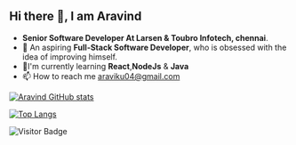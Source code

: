 <!-- ### Hi there 👋 -->

<!--
**aravind4799/aravind4799** is a ✨ _special_ ✨ repository because its `README.md` (this file) appears on your GitHub profile.--->

## Hi there 👋, I am Aravind
 
- **Senior Software Developer At Larsen & Toubro Infotech, chennai**.
- 🔭 An aspiring **Full-Stack Software Developer**, who is obsessed with the idea of improving himself.
- 🌱I'm currently learning **React**,**NodeJs** & **Java**
- 📫 How to reach me araviku04@gmail.com


[![Aravind GitHub stats](https://github-readme-stats.vercel.app/api?username=aravind4799&show_icons=true&theme=radical
)](https://github.com/anuraghazra/github-readme-stats)

[![Top Langs](https://github-readme-stats.vercel.app/api/top-langs/?username=aravind4799&layout=compact)](https://github.com/anuraghazra/github-readme-stats)


![Visitor Badge](https://visitor-badge.laobi.icu/badge?page_id=aravind4799_Github)
